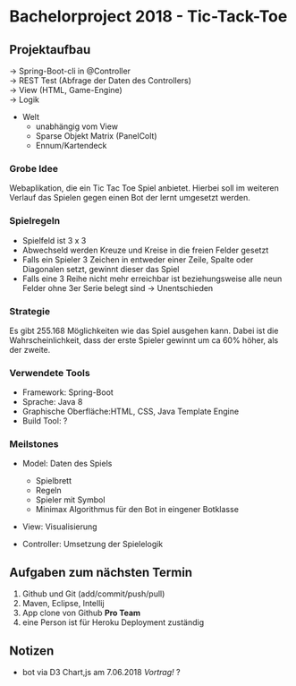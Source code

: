 # Bachelorproject 2018 - Tic-Tack-Toe
## Projektaufbau  
&rarr; Spring-Boot-cli in @Controller  
&rarr; REST Test (Abfrage der Daten des Controllers)  
&rarr; View (HTML, Game-Engine)  
&rarr; Logik

-  Welt  
	- unabhängig vom View  
	- Sparse Objekt Matrix (PanelColt)
	- Ennum/Kartendeck 

### Grobe Idee 

Webaplikation, die ein Tic Tac Toe Spiel anbietet. Hierbei soll im weiteren Verlauf das Spielen gegen einen Bot der lernt umgesetzt werden.


### Spielregeln

* Spielfeld ist 3 x 3 
* Abwechseld werden Kreuze und Kreise in die freien Felder gesetzt 
* Falls ein Spieler 3 Zeichen in entweder einer Zeile, Spalte oder Diagonalen setzt, gewinnt dieser das Spiel
* Falls  eine 3 Reihe nicht mehr erreichbar ist beziehungsweise alle neun Felder ohne 3er Serie belegt sind &rarr; Unentschieden

### Strategie 

Es gibt 255.168 Möglichkeiten wie das Spiel ausgehen kann. Dabei ist die Wahrscheinlichkeit, dass der erste Spieler gewinnt um ca 60% höher, als der zweite.

### Verwendete Tools

* Framework: Spring-Boot 
* Sprache: Java 8
* Graphische Oberfläche:HTML, CSS, Java Template Engine
* Build Tool: ?


### Meilstones

- Model: Daten des Spiels
	- Spielbrett
	- Regeln
	- Spieler mit Symbol
	- Minimax Algorithmus für den Bot in eingener Botklasse
- View: Visualisierung

- Controller: Umsetzung der Spielelogik



## Aufgaben zum nächsten Termin

1. Github und Git (add/commit/push/pull)
2. Maven, Eclipse, Intellij
3. App clone von Github
**Pro Team**  
1. eine Person ist für Heroku Deployment zuständig

## Notizen
- bot via D3 Chart,js am 7.06.2018 *Vortrag!* ?

